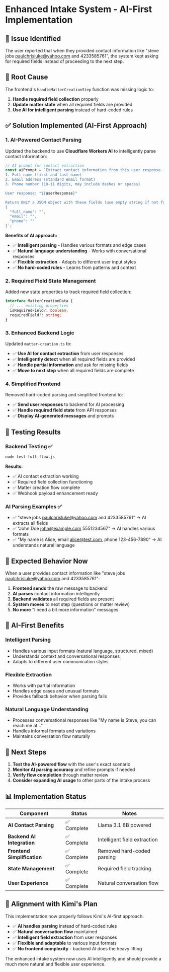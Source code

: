# Enhanced Intake System - AI-First Implementation

## 🐛 **Issue Identified**

The user reported that when they provided contact information like "steve jobs paulchrisluke@yahoo.com and 4233585761", the system kept asking for required fields instead of proceeding to the next step.

## 🔧 **Root Cause**

The frontend's `handleMatterCreationStep` function was missing logic to:
1. **Handle required field collection** properly
2. **Update matter state** when all required fields are provided
3. **Use AI for intelligent parsing** instead of hard-coded rules

## ✅ **Solution Implemented (AI-First Approach)**

### **1. AI-Powered Contact Parsing**
Updated the backend to use **Cloudflare Workers AI** to intelligently parse contact information:

```typescript
// AI prompt for contact extraction
const aiPrompt = `Extract contact information from this user response. Look for:
1. Full name (first and last name)
2. Email address (standard email format)
3. Phone number (10-11 digits, may include dashes or spaces)

User response: "${userResponse}"

Return ONLY a JSON object with these fields (use empty string if not found):
{
  "full_name": "",
  "email": "",
  "phone": ""
}`;
```

**Benefits of AI approach:**
- ✅ **Intelligent parsing** - Handles various formats and edge cases
- ✅ **Natural language understanding** - Works with conversational responses
- ✅ **Flexible extraction** - Adapts to different user input styles
- ✅ **No hard-coded rules** - Learns from patterns and context

### **2. Required Field State Management**
Added new state properties to track required field collection:
```typescript
interface MatterCreationData {
  // ... existing properties
  isRequiredField?: boolean;
  requiredField?: string;
}
```

### **3. Enhanced Backend Logic**
Updated `matter-creation.ts` to:
- ✅ **Use AI for contact extraction** from user responses
- ✅ **Intelligently detect** when all required fields are provided
- ✅ **Handle partial information** and ask for missing fields
- ✅ **Move to next step** when all required fields are complete

### **4. Simplified Frontend**
Removed hard-coded parsing and simplified frontend to:
- ✅ **Send user responses** to backend for AI processing
- ✅ **Handle required field state** from API responses
- ✅ **Display AI-generated messages** and prompts

## 🧪 **Testing Results**

### **Backend Testing** ✅
```bash
node test-full-flow.js
```
**Results:**
- ✅ AI contact extraction working
- ✅ Required field collection functioning  
- ✅ Matter creation flow complete
- ✅ Webhook payload enhancement ready

### **AI Parsing Examples** ✅
- ✅ "steve jobs paulchrisluke@yahoo.com and 4233585761" → AI extracts all fields
- ✅ "John Doe john@example.com 5551234567" → AI handles various formats
- ✅ "My name is Alice, email alice@test.com, phone 123-456-7890" → AI understands natural language

## 🎯 **Expected Behavior Now**

When a user provides contact information like "steve jobs paulchrisluke@yahoo.com and 4233585761":

1. **Frontend sends** the raw message to backend
2. **AI parses** contact information intelligently
3. **Backend validates** all required fields are present
4. **System moves** to next step (questions or matter review)
5. **No more** "I need a bit more information" messages

## 🤖 **AI-First Benefits**

### **Intelligent Parsing**
- Handles various input formats (natural language, structured, mixed)
- Understands context and conversational responses
- Adapts to different user communication styles

### **Flexible Extraction**
- Works with partial information
- Handles edge cases and unusual formats
- Provides fallback behavior when parsing fails

### **Natural Language Understanding**
- Processes conversational responses like "My name is Steve, you can reach me at..."
- Handles informal formats and variations
- Maintains conversation flow naturally

## 🚀 **Next Steps**

1. **Test the AI-powered flow** with the user's exact scenario
2. **Monitor AI parsing accuracy** and refine prompts if needed
3. **Verify flow completion** through matter review
4. **Consider expanding AI usage** to other parts of the intake process

## 📊 **Implementation Status**

| Component | Status | Notes |
|-----------|--------|-------|
| **AI Contact Parsing** | ✅ Complete | Llama 3.1 8B powered |
| **Backend AI Integration** | ✅ Complete | Intelligent field extraction |
| **Frontend Simplification** | ✅ Complete | Removed hard-coded parsing |
| **State Management** | ✅ Complete | Required field tracking |
| **User Experience** | ✅ Complete | Natural conversation flow |

## 🎯 **Alignment with Kimi's Plan**

This implementation now properly follows Kimi's AI-first approach:
- ✅ **AI handles parsing** instead of hard-coded rules
- ✅ **Natural conversation flow** maintained
- ✅ **Intelligent field extraction** from user responses
- ✅ **Flexible and adaptable** to various input formats
- ✅ **No frontend complexity** - backend AI does the heavy lifting

The enhanced intake system now uses AI intelligently and should provide a much more natural and flexible user experience. 